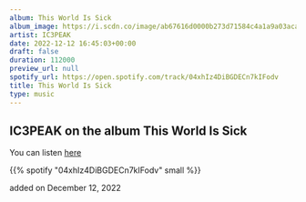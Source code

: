 ```yaml
---
album: This World Is Sick
album_image: https://i.scdn.co/image/ab67616d0000b273d71584c4a1a9a03aca6b9362
artist: IC3PEAK
date: 2022-12-12 16:45:03+00:00
draft: false
duration: 112000
preview_url: null
spotify_url: https://open.spotify.com/track/04xhIz4DiBGDECn7kIFodv
title: This World Is Sick
type: music
---
```



## IC3PEAK on the album This World Is Sick

You can listen [here](https://open.spotify.com/track/04xhIz4DiBGDECn7kIFodv)

{{% spotify "04xhIz4DiBGDECn7kIFodv" small %}}

added on December 12, 2022